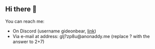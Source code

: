 ## Hi there 👋

You can reach me:
* On Discord (username gideonbear, [link](https://discord.com/users/552138988765315073))
* Via e-mail at address: glj?zp8u@anonaddy<span>.me</span> (replace ? with the answer to 2+7)

<!--
**GideonBear/GideonBear** is a ✨ _special_ ✨ repository because its `README.md` (this file) appears on your GitHub profile.

Here are some ideas to get you started:

- 🔭 I’m currently working on ...
- 🌱 I’m currently learning ...
- 👯 I’m looking to collaborate on ...
- 🤔 I’m looking for help with ...
- 💬 Ask me about ...
- 📫 How to reach me: ...
- 😄 Pronouns: ...
- ⚡ Fun fact: ...
-->
